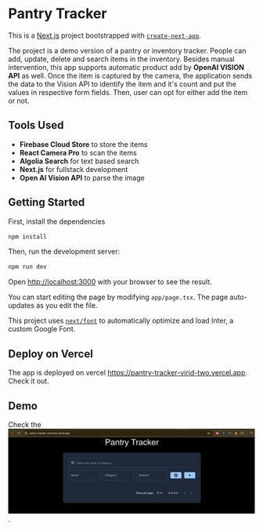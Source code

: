 # Pantry Tracker

This is a [Next.js](https://nextjs.org/) project bootstrapped with [`create-next-app`](https://github.com/vercel/next.js/tree/canary/packages/create-next-app).

The project is a demo version of a pantry or inventory tracker. People can add, update, delete and search items in the inventory.
Besides manual intervention, this app supports automatic product add by **OpenAI VISION API** as well. Once the item is captured 
by the camera, the application sends the data to the Vision API to identify the item and it's count and put the values in respective form fields. Then, user 
can opt for either add the item or not.

## Tools Used
- **Firebase Cloud Store** to store the items
- **React Camera Pro** to scan the items
- **Algolia Search** for text based search
- **Next.js** for fullstack development
- **Open AI Vision API** to parse the image

## Getting Started

First, install the dependencies
```bash
npm install
```

Then, run the development server:
```bash
npm run dev
```

Open [http://localhost:3000](http://localhost:3000) with your browser to see the result.

You can start editing the page by modifying `app/page.tsx`. The page auto-updates as you edit the file.

This project uses [`next/font`](https://nextjs.org/docs/basic-features/font-optimization) to automatically optimize and load Inter, a custom Google Font.

## Deploy on Vercel

The app is deployed on vercel https://pantry-tracker-virid-two.vercel.app. Check it out.

## Demo
Check the [![demo video](assets/demo-thumbnail.png)](assets/demo.mov).

